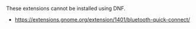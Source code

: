 These extensions cannot be installed using DNF.

- https://extensions.gnome.org/extension/1401/bluetooth-quick-connect/
